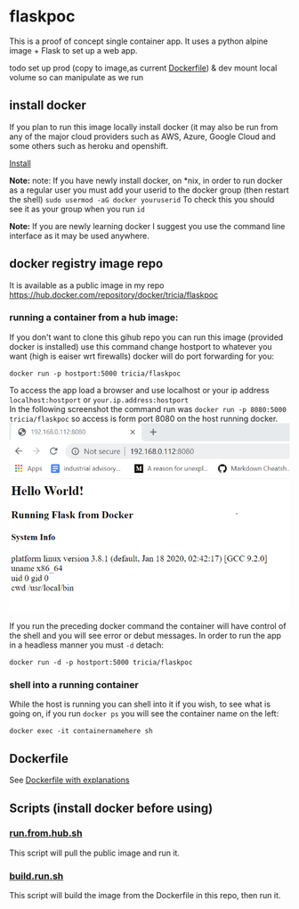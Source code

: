 # flaskpoc

This is a proof of concept single container app.  It uses a python alpine image + Flask to set up a web app.   

todo set up prod (copy to image,as current [Dockerfile](#Dockerfile)) & dev mount local volume so can manipulate as we run

## install docker
If you plan to run this image locally install docker (it may also be run from any of the major cloud providers such as AWS, Azure, Google Cloud and some others such as heroku and openshift.

[Install](https://docs.docker.com/install/)  

__Note:__ note: If you have newly install docker, on \*nix, in order to run docker as a regular user you must add your userid to the docker group (then restart the shell) `sudo usermod -aG docker youruserid`  To check this you should see it as your group when you run `id`

__Note:__ If you are newly learning docker I suggest you use the command line interface as it may be used anywhere. 
## docker registry image repo
It is available as a public image in my repo https://hub.docker.com/repository/docker/tricia/flaskpoc
### running a container from a hub image:
If you don't want to clone this gihub repo you can run this image (provided docker is installed) use this command change hostport to whatever you want (high is eaiser wrt firewalls) docker will do port forwarding for you:
```
docker run -p hostport:5000 tricia/flaskpoc
```
To access the app load a browser and use localhost or your ip address `localhost:hostport` or `your.ip.address:hostport`   
In the following screenshot the command run was `docker run -p 8080:5000 tricia/flaskpoc` so access is form port 8080 on the host running docker.  
![browser shot](flaskcontainertest.PNG)

If you run the preceding docker command the container will have control of the shell and you will see error or debut messages.  In order to run the app in a headless manner you must `-d` detach:
```
docker run -d -p hostport:5000 tricia/flaskpoc
```
### shell into a running container
While the host is running you can shell into it if you wish, to see what is going on, if you run `docker ps` you will see the container name on the left: 
```
docker exec -it containernamehere sh
```
## Dockerfile 
See [Dockerfile with explanations](Dockerfile.md)

## Scripts (install docker before using)
### [run.from.hub.sh](run.from.hub.sh)
This script will pull the public image and run it. 
### [build.run.sh](build.run.sh)
This script will build the image from the Dockerfile in this repo, then run it.

